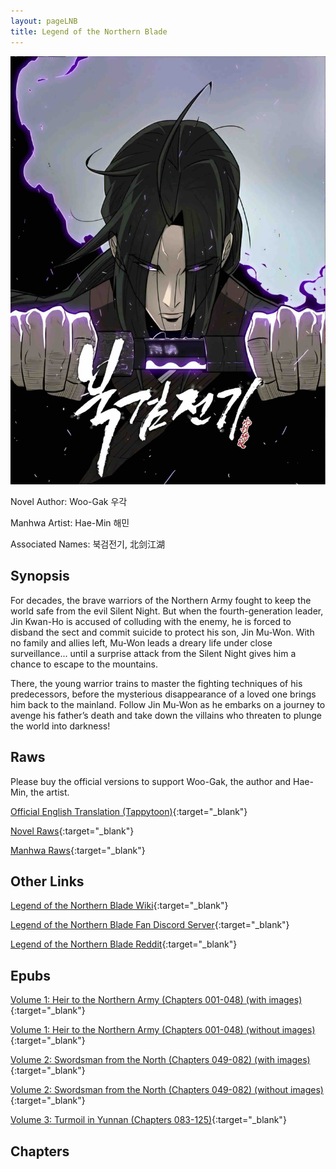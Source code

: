 ```yaml
---
layout: pageLNB
title: Legend of the Northern Blade
---
```


![LNB](/Images/LNB.jpg)

Novel Author: Woo-Gak 우각

Manhwa Artist: Hae-Min 해민

Associated Names: 북검전기, 北剑江湖

## Synopsis

For decades, the brave warriors of the Northern Army fought to keep the world safe from the evil Silent Night. But when the fourth-generation leader, Jin Kwan-Ho is accused of colluding with the enemy, he is forced to disband the sect and commit suicide to protect his son, Jin Mu-Won. With no family and allies left, Mu-Won leads a dreary life under close surveillance... until a surprise attack from the Silent Night gives him a chance to escape to the mountains.

There, the young warrior trains to master the fighting techniques of his predecessors, before the mysterious disappearance of a loved one brings him back to the mainland. Follow Jin Mu-Won as he embarks on a journey to avenge his father’s death and take down the villains who threaten to plunge the world into darkness!

## Raws

Please buy the official versions to support Woo-Gak, the author and Hae-Min, the artist.

[Official English Translation (Tappytoon)](https://www.tappytoon.com/en/comics/legend-of-northern-blade){:target="_blank"}

[Novel Raws](https://page.kakao.com/home?seriesId=47002791){:target="_blank"}

[Manhwa Raws](https://page.kakao.com/home?seriesId=54189843){:target="_blank"}

## Other Links

[Legend of the Northern Blade Wiki](https://legend-of-the-northern-blade.fandom.com/){:target="_blank"}

[Legend of the Northern Blade Fan Discord Server](https://discord.gg/ewFQE7JpYA){:target="_blank"}

[Legend of the Northern Blade Reddit](https://www.reddit.com/r/NorthernBlade/){:target="_blank"}

## Epubs

[Volume 1: Heir to the Northern Army (Chapters 001-048) (with images)](/LNB/epubs/LNB-Volume_01.epub){:target="_blank"}

[Volume 1: Heir to the Northern Army (Chapters 001-048) (without images)](/LNB/epubs/LNB-Volume_01_noImages.epub){:target="_blank"}

[Volume 2: Swordsman from the North (Chapters 049-082) (with images)](/LNB/epubs/LNB-Volume_02.epub){:target="_blank"}

[Volume 2: Swordsman from the North (Chapters 049-082) (without images)](/LNB/epubs/LNB-Volume_02_noImages.epub){:target="_blank"}

[Volume 3: Turmoil in Yunnan (Chapters 083-125)](/LNB/epubs/LNB-Volume_03.epub){:target="_blank"}

## Chapters

